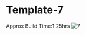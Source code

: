 # Template-7

Approx Build Time:1.25hrs
![7](https://user-images.githubusercontent.com/43082361/181778711-64e9f9a3-b7a4-439c-b68b-ff42f2960fbc.png)

